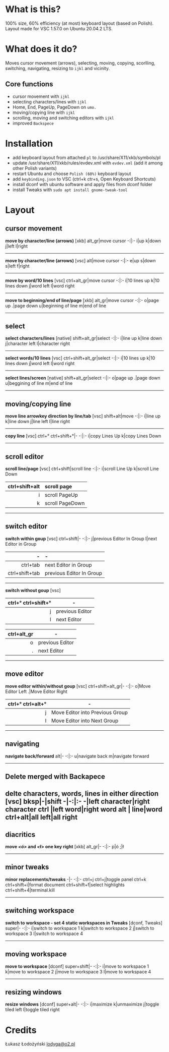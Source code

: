 # What is this?
100% size, 60% efficiency (at most) keyboard layout (based on Polish). Layout made for VSC 1.57.0 on Ubuntu 20.04.2 LTS.

# What does it do?
Moves cursor movement (arrows), selecting, moving, copying, scorlling, switching, navigating, resizing to `ijkl` and vicinity.
## Core functions
- cursor movement with `ijkl`
- selecting characters/lines with `ijkl`
- Home, End, PageUp, PageDown on `umo.`
- moving/copying line with `ijkl`
- scrolling, moving and switching editors with `ijkl`
- improved `Backspece`

# Installation 
- add keyboard layout from attached `pl` to /usr/share/X11/xkb/symbols/pl
- update /usr/share/X11/xkb/rules/evdev.xml with `evdev.xml` (add it among other Polish variants)
- restart Ubuntu and choose `Polish (60%)` keyboard layout
- add `keybinding.json` to VSC (ctrl+k ctr+s, Open Keyboard Shortcuts)
- install dconf with ubuntu software and apply files from dconf folder
- install Tweaks with `sudo apt install gnome-tweak-tool`


# Layout
## cursor movement
**move by character/line (arrows)** [xkb]
alt_gr|move cursor
-:|:-
i|up
k|down
j|left
l|right

---

**move by character/line (arrows)** [vsc]
alt|move cursor
-:|:-
e|up
s|down
s|left
f|right

---

**move by word/10 lines** [vsc]
ctrl+alt_gr|move cursor
-:|:-
i|10 lines up
k|10 lines down
j|word left
l|word right

---

**move to beginning/end of line/page** [xkb]
alt_gr|move cursor
-:|:-
o|page up
.|page down
u|beginning of line
m|end of line

---

## select
**select characters/lines** [native]
shift+alt_gr|select
-:|:-
i|line up
k|line down
j|character left
l|character right

---

**select words/10 lines** [vsc]
ctrl+shift+alt_gr|select
-:|:-
i|10 lines up
k|10 lines down
j|word left
l|word right

---

**select lines/screen** [native]
shift+alt_gr|select
-:|:-
o|page up
.|page down
u|beggining of line
m|end of line

---

## moving/copying line
**move line arrowkey direction by line/tab** [vsc]
shift+alt|move
-:|:-
i|line up
k|line down
j|line left
l|line right

---

**copy line** [vsc]
ctrl+° ctrl+shift+°|-
-:|:-
i|copy Lines Up
k|copy Lines Down

---

## scroll editor
**scroll line/page** [vsc]
ctrl+shift|scroll line
-:|:-
i|scroll Line Up
k|scroll Line Down

ctrl+shift+alt|scroll page
-:|:-
i|scroll PageUp
k|scroll PageDown

---

## switch editor
**switch within goup** [vsc]
ctrl+shift|-
-:|:-
j|previous Editor In Group
l|next Editor in Group

-|-
-:|:-
ctrl+tab|next Editor in Group
ctrl+shift+tab|previous Editor In Group

---

**switch without goup** [vsc]

ctrl+° ctrl+shift+°|-
-:|-
j|previous Editor
l|next Editor

ctrl+alt_gr|-
-:|-
o|previous Editor
.|next Editor

---

## move editor 
**move editor within/without goup** [vsc]
ctrl+shift+alt_gr|-
-:|:-
o|Move Editor Left
.|Move Editor Right

ctrl+° ctrl+alt+°|-
-:|-
j|Move Editor into Previous Group
l|Move Editor into Next Group

---
## navigating
**navigate back/forward**
alt|-
-:|:-
u|navigate back
m|navigate forward

---

## Delete merged with Backapece
**delte characters, words, lines in either direction** [vsc]
bksp|-|shift
-|-:|:-
-|left character|right character
**ctrl** |left word|right word
**alt** | line|word
**ctrl+alt**|all left|all right
---

## diacritics
**move *<ó>* and *<ł>* one key right** [xkb]
alt_gr|-
-:|:-
p|ó
;|ł

---

## minor tweaks
**minor replacements/tweaks**
-|-
-:|:-
ctrl+j ctrl+j|toggle panel
ctrl+k ctrl+shift+i|format document
ctrl+shift+f|select highlights
ctrl+shift+4|terminal.kill

---

## switching workspace
**switch to workspace - set 4 static workspaces in Tweaks** [dconf, Tweaks]
super|-
-:|:-
i|switch to workspace 1
k|switch to workspace 2
j|switch to workspace 3
l|switch to workspace 4

---

## moving workspace
**move to workspace** [dconf]
super+shift|-
-:|:-
i|move to workspace 1
k|move to workspace 2
j|move to workspace 3
l|move to workspace 4

---

## resizing windows
**resize windows** [dconf]
super+alt|-
-:|:-
i|maximize
k|unmaximize
j|toggle tiled left
l|toggle tiled right


# Credits
Łukasz Łodożyński <lodyga@o2.pl>